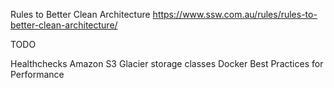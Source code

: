 Rules to Better Clean Architecture https://www.ssw.com.au/rules/rules-to-better-clean-architecture/

TODO

Healthchecks
Amazon S3 Glacier storage classes
Docker Best Practices for Performance
